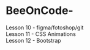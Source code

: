 # BeeOnCode-
Lesson 10 - figma/fotoshop/git <br>
Lesson 11 - CSS Animations <br>
Lesson 12 - Bootstrap <br>